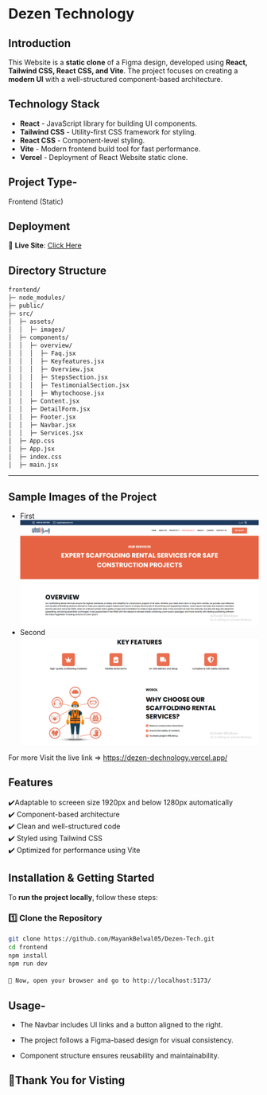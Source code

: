 # Dezen Technology

## Introduction
This Website is a **static clone** of a Figma design, developed using **React, Tailwind CSS, React CSS, and Vite**. The project focuses on creating a **modern UI** with a well-structured component-based architecture.

## Technology Stack
- **React** - JavaScript library for building UI components.
- **Tailwind CSS** - Utility-first CSS framework for styling.
- **React CSS** - Component-level styling.
- **Vite** - Modern frontend build tool for fast performance.
- **Vercel** - Deployment of React Website static clone.

## Project Type-
Frontend (Static)


##  Deployment
🔗 **Live Site**: [Click Here](https://dezen-dechnology.vercel.app/)


## **Directory Structure**
```
frontend/
├─ node_modules/
├─ public/
├─ src/
│  ├─ assets/
│  │  ├─ images/
│  ├─ components/
│  │  ├─ overview/
│  │  │  ├─ Faq.jsx
│  │  │  ├─ Keyfeatures.jsx
│  │  │  ├─ Overview.jsx
│  │  │  ├─ StepsSection.jsx
│  │  │  ├─ TestimonialSection.jsx
│  │  │  ├─ Whytochoose.jsx
│  │  ├─ Content.jsx
│  │  ├─ DetailForm.jsx
│  │  ├─ Footer.jsx
│  │  ├─ Navbar.jsx
│  │  ├─ Services.jsx
│  ├─ App.css
│  ├─ App.jsx
│  ├─ index.css
│  ├─ main.jsx
```

---

## **Sample Images of the Project**
- First
![alt text](top.png)
- Second
![alt text](mid.png)

For more Visit the live link => https://dezen-dechnology.vercel.app/

## **Features**
✔️Adaptable to screeen size 1920px and below 1280px automatically  
✔️ Component-based architecture  
✔️ Clean and well-structured code  
✔️ Styled using Tailwind CSS  
✔️ Optimized for performance using Vite  


## **Installation & Getting Started**
To **run the project locally**, follow these steps:

### **1️⃣ Clone the Repository**
```bash
git clone https://github.com/MayankBelwal05/Dezen-Tech.git
cd frontend
npm install
npm run dev

🚀 Now, open your browser and go to http://localhost:5173/
```
## Usage-
- The Navbar includes UI links and a button aligned to the right.

- The project follows a Figma-based design for visual consistency.
- Component structure ensures reusability and maintainability.

## **🙏Thank You for Visting**